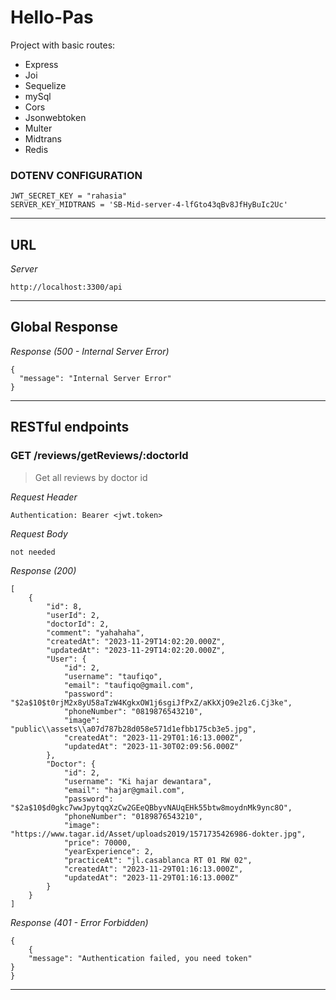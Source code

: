 # Hello-Pas

Project with basic routes:
* Express
* Joi
* Sequelize
* mySql
* Cors
* Jsonwebtoken
* Multer
* Midtrans
* Redis

### DOTENV CONFIGURATION
```
JWT_SECRET_KEY = "rahasia"
SERVER_KEY_MIDTRANS = 'SB-Mid-server-4-lfGto43qBv8JfHyBuIc2Uc'
```
---

## URL
_Server_

```
http://localhost:3300/api
```
---


## Global Response

_Response (500 - Internal Server Error)_
```
{
  "message": "Internal Server Error"
}
```
---


## RESTful endpoints


### GET /reviews/getReviews/:doctorId

> Get all reviews by doctor id

_Request Header_
```
Authentication: Bearer <jwt.token>
```

_Request Body_
```
not needed
```

_Response (200)_
```
[
    {
        "id": 8,
        "userId": 2,
        "doctorId": 2,
        "comment": "yahahaha",
        "createdAt": "2023-11-29T14:02:20.000Z",
        "updatedAt": "2023-11-29T14:02:20.000Z",
        "User": {
            "id": 2,
            "username": "taufiqo",
            "email": "taufiqo@gmail.com",
            "password": "$2a$10$t0rjM2x8yU58aTzW4KgkxOW1j6sgiJfPxZ/aKkXjO9e2lz6.Cj3ke",
            "phoneNumber": "0819876543210",
            "image": "public\\assets\\a07d787b28d058e571d1efbb175cb3e5.jpg",
            "createdAt": "2023-11-29T01:16:13.000Z",
            "updatedAt": "2023-11-30T02:09:56.000Z"
        },
        "Doctor": {
            "id": 2,
            "username": "Ki hajar dewantara",
            "email": "hajar@gmail.com",
            "password": "$2a$10$d0gkc7wwJpytqqXzCw2GEeQBbyvNAUqEHk55btw8moydnMk9ync8O",
            "phoneNumber": "0189876543210",
            "image": "https://www.tagar.id/Asset/uploads2019/1571735426986-dokter.jpg",
            "price": 70000,
            "yearExperience": 2,
            "practiceAt": "jl.casablanca RT 01 RW 02",
            "createdAt": "2023-11-29T01:16:13.000Z",
            "updatedAt": "2023-11-29T01:16:13.000Z"
        }
    }
]
```
_Response (401 - Error Forbidden)_
```
{
    {
    "message": "Authentication failed, you need token"
}
}
```

---